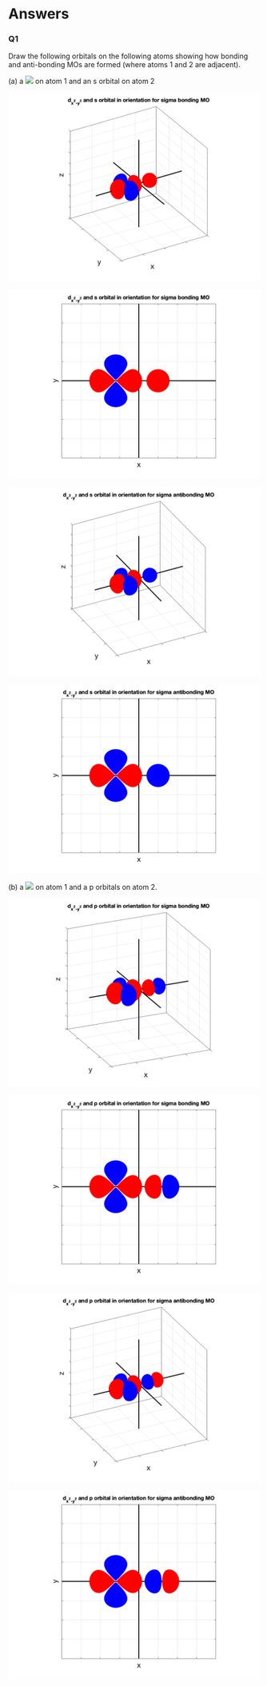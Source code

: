 # Answers 

### Q1
Draw the following orbitals on the following atoms showing how bonding and anti-bonding  MOs are formed (where atoms 1 and 2 are adjacent). 

(a) a <img src="https://render.githubusercontent.com/render/math?math=\displaystyle d_{x^2-y^2}"> on atom 1 and an s orbital on atom 2

![alt text](https://github.com/Oxbridge-Science-Academy/Chemistry_Courses/blob/master/Molecular_Orbitals_%26_Bonding/Figures/dx%5E2-y%5E2_s_bonding_1.png)

![alt text](https://github.com/Oxbridge-Science-Academy/Chemistry_Courses/blob/master/Molecular_Orbitals_%26_Bonding/Figures/dx%5E2-y%5E2_s_bonding_2.png)

![alt text](https://github.com/Oxbridge-Science-Academy/Chemistry_Courses/blob/master/Molecular_Orbitals_%26_Bonding/Figures/dx%5E2-y%5E2_s_anti_bonding_1.png)

![alt text](https://github.com/Oxbridge-Science-Academy/Chemistry_Courses/blob/master/Molecular_Orbitals_%26_Bonding/Figures/dx%5E2-y%5E2_s_anti_bonding_2.png)


(b) a <img src="https://render.githubusercontent.com/render/math?math=\displaystyle d_{x^2-y^2}"> on atom 1 and a p orbitals on atom 2. 

![alt text](https://github.com/Oxbridge-Science-Academy/Chemistry_Courses/blob/master/Molecular_Orbitals_%26_Bonding/Figures/dx%5E2-y%5E2_p_bonding_1.png)

![alt text](https://github.com/Oxbridge-Science-Academy/Chemistry_Courses/blob/master/Molecular_Orbitals_%26_Bonding/Figures/dx%5E2-y%5E2_p_bonding_2.png)

![alt text](https://github.com/Oxbridge-Science-Academy/Chemistry_Courses/blob/master/Molecular_Orbitals_%26_Bonding/Figures/dx%5E2-y%5E2_p_anti_bonding_1.png)

![alt text](https://github.com/Oxbridge-Science-Academy/Chemistry_Courses/blob/master/Molecular_Orbitals_%26_Bonding/Figures/dx%5E2-y%5E2_p_anti_bonding_2.png)

